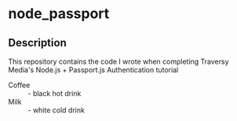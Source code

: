 # node_passport

<h2>Description</h2>
<p>This repository contains the code I wrote when completing Traversy Media's Node.js + Passport.js Authentication tutorial</p>

<dl>
  <dt>Coffee</dt>
  <dd>- black hot drink</dd>
  <dt>Milk</dt>
  <dd>- white cold drink</dd>
</dl>

